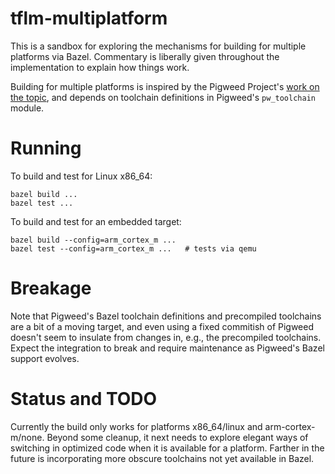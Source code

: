 # tflm-multiplatform

This is a sandbox for exploring the mechanisms for building for multiple
platforms via Bazel. Commentary is liberally given throughout the
implementation to explain how things work.

Building for multiple platforms is inspired by the Pigweed Project's [work on
the topic](https://pigweed.dev/docs/get_started/bazel.html), and depends on
toolchain definitions in Pigweed's `pw_toolchain` module.

# Running

To build and test for Linux x86_64:

    bazel build ...
    bazel test ...

To build and test for an embedded target:

    bazel build --config=arm_cortex_m ...
    bazel test --config=arm_cortex_m ...   # tests via qemu

# Breakage

Note that Pigweed's Bazel toolchain definitions and precompiled toolchains are
a bit of a moving target, and even using a fixed commitish of Pigweed doesn't
seem to insulate from changes in, e.g., the precompiled toolchains. Expect the
integration to break and require maintenance as Pigweed's Bazel support
evolves.

# Status and TODO

Currently the build only works for platforms x86_64/linux and
arm-cortex-m/none. Beyond some cleanup, it next needs to explore elegant ways
of switching in optimized code when it is available for a platform. Farther in
the future is incorporating more obscure toolchains not yet available in Bazel.
